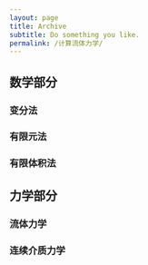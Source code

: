 ```yaml
---
layout: page
title: Archive
subtitle: Do something you like.
permalink: /计算流体力学/
---
```


## 数学部分

### 变分法

### 有限元法

### 有限体积法

## 力学部分

### 流体力学

### 连续介质力学

